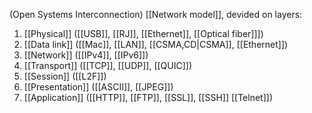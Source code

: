 (Open Systems Interconnection)
[[Network model]], devided on layers:
1) [[Physical]] ([[USB]], [[RJ]], [[Ethernet]], [[Optical fiber]]])
2) [[Data link]] ([[Mac]], [[LAN]], [[CSMA,CD|CSMA]], [[Ethernet]])
3) [[Network]] ([[IPv4]], [[IPv6]])
4) [[Transport]] ([[TCP]], [[UDP]], [[QUIC]])
5) [[Session]] ([[L2F]])
6) [[Presentation]] ([[ASCII]], [[JPEG]])
7) [[Application]] ([[HTTP]], [[FTP]], [[SSL]], [[SSH]] [[Telnet]])
